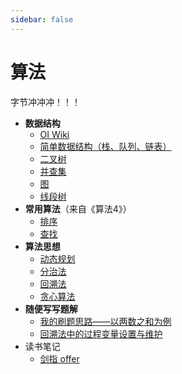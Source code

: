 ```yaml
---
sidebar: false
---
```

# 算法

字节冲冲冲！！！

- **数据结构**
  - [OI Wiki](https://oi-wiki.org/ds/)
  - [简单数据结构（栈、队列、链表）](/algo/简单结构.md)
  - [二叉树](/algo/二叉树.md)
  - [并查集](/algo/并查集.md)
  - [图](/algo/图.md)
  - [线段树](/algo/线段树.md)
- **常用算法**（来自《算法4》）
  - [排序](/algo/排序.md)
  - [查找](/algo/查找.md)
- **算法思想**
  - [动态规划](/algo/0.动态规划.md)
  - [分治法](/algo/分治法.md)
  - [回溯法](/algo/回溯法.md)
  - [贪心算法]()
- **随便写写题解**
  - [我的刷题思路——以两数之和为例](/algo/题解/1.两数之和.md)
  - [回溯法中的过程变量设置与维护](/algo/题解/2.回溯法中的过程变量设置与维护.md)
- 读书笔记
  - [剑指 offer](/algo/剑指offer.md)
  